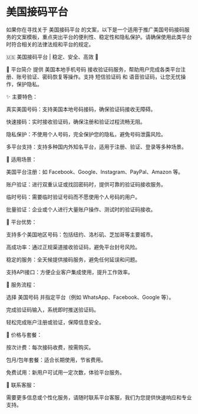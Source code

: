 # 美国接码平台

如果你在寻找关于 美国接码平台 的文案，以下是一个适用于推广美国号码接码服务的文案模板，重点突出平台的便利性、稳定性和隐私保护。请确保使用此类平台时符合相关的法律法规和平台的规定。

🇺🇸 美国接码平台 | 稳定、安全、高效 🔑

📌 平台简介
提供 美国本地手机号码 接收验证码服务，帮助用户完成各类平台注册、账号验证、密码恢复等操作。支持 短信验证码 和 语音验证码，让您无忧操作，保护隐私。

✨ 主要特色：

真实美国号码：支持美国本地号码接码，确保验证码接收无障碍。

快速接码：实时接收验证码，确保注册和验证过程流畅无阻。

隐私保护：不使用个人号码，完全保护您的隐私，避免号码泄露风险。

多平台支持：支持多种国内外知名平台，适用于注册、验证、登录等多种场景。

📌 适用场景：

美国平台注册：如 Facebook、Google、Instagram、PayPal、Amazon 等。

账户验证：进行双重认证或找回密码时，提供可靠的验证码接收服务。

临时号码：需要临时验证号码而不愿使用个人号码的用户。

批量验证：企业或个人进行大量账户操作、测试时的验证码接收。

📌 平台优势：

支持多个美国地区号码：包括纽约、洛杉矶、芝加哥等主要城市。

高成功率：通过正规渠道接收验证码，避免平台封号风险。

稳定的服务：全天候提供接码服务，避免任何延误和问题。

支持API接口：方便企业客户集成使用，提升工作效率。

📌 服务流程：

选择 美国号码 并指定平台（例如 WhatsApp、Facebook、Google 等）。

完成验证码输入，系统即时推送验证码。

轻松完成账户注册或验证，保障信息安全。

📌 价格与套餐：

按次计费：每次接码收费，按需购买。

包月/包年套餐：适合长期使用，节省费用。

免费试用：新用户可试用一定次数，体验平台服务。

📌 联系客服：

需要更多信息或个性化服务，请随时联系平台客服，我们为您提供快速响应和专业支持。